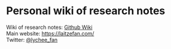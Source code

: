 # Personal wiki of research notes

Wiki of research notes: <a href="https://github.com/laitzefan/Personal-Website/wiki">Github Wiki</a>
<br>Main website: <a href="https://laitzefan.com/">https://laitzefan.com/</a>
<br>Twitter: <a href="https://twitter.com/lychee_fan">@lychee_fan</a>
